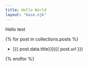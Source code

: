 ```yaml
---
title: Hello World
layout: "base.njk"
---
```


Hello test


{% for post in collections.posts %}

- [{{ post.data.title}}]({{ post.url }})

{% endfor %}
